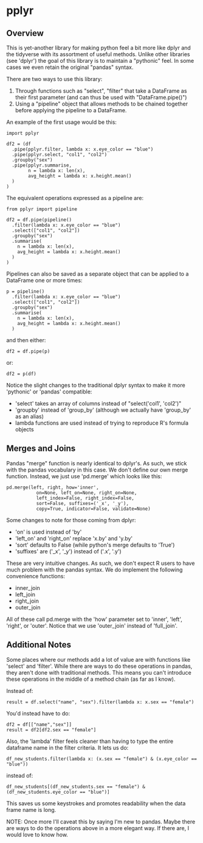 # pplyr

## Overview

This is yet-another library for making python feel a bit more like
dplyr and the tidyverse with its assortment of useful methods.
Unlike other libraries (see 'dplyr') the goal of this library is to
maintain a "pythonic" feel.  In some cases we even retain the original
"pandas" syntax.

There are two ways to use this library:

1. Through functions such as "select", "filter" that take a DataFrame as
   their first parameter (and can thus be used with "DataFrame.pipe()")
2. Using a "pipeline" object that allows methods to be chained together
   before applying the pipeline to a DataFrame.
   
An example of the first usage would be this:

```
import pplyr

df2 = (df
  .pipe(pplyr.filter, lambda x: x.eye_color == "blue")
  .pipe(pplyr.select, "col1", "col2")
  .groupby("sex")
  .pipe(pplyr.summarise,
        n = lambda x: len(x),
        avg_height = lambda x: x.height.mean()
  )
)
```

The equivalent operations expressed as a pipeline are:

```
from pplyr import pipeline

df2 = df.pipe(pipeline()
  .filter(lambda x: x.eye_color == "blue")
  .select(["col1", "col2"])
  .groupby("sex")
  .summarise(
    n = lambda x: len(x),
    avg_height = lambda x: x.height.mean()
  )
)
```

Pipelines can also be saved as a separate object that can be applied
to a DataFrame one or more times:

```
p = pipeline()
  .filter(lambda x: x.eye_color == "blue")
  .select(["col1", "col2"])
  .groupby("sex")
  .summarise(
    n = lambda x: len(x),
    avg_height = lambda x: x.height.mean()
  )
```

and then either:

```
df2 = df.pipe(p)
```

or:

```
df2 = p(df)
```

Notice the slight changes to the traditional dplyr syntax to make
it more 'pythonic' or 'pandas' compatible:

* 'select' takes an array of columns instead of "select('col1', 'col2')"
* 'groupby' instead of 'group_by' (although we actually have 'group_by' as an alias)
* lambda functions are used instead of trying to reproduce R's formula objects

## Merges and Joins

Pandas "merge" function is nearly identical to dplyr's.  As such, we stick
with the pandas vocabulary in this case.  We don't define our own merge
function. Instead, we just use 'pd.merge' which looks like this:

```
pd.merge(left, right, how='inner', 
           on=None, left_on=None, right_on=None, 
           left_index=False, right_index=False, 
           sort=False, suffixes=('_x', '_y'), 
           copy=True, indicator=False, validate=None)
```

Some changes to note for those coming from dplyr:

* 'on' is used instead of 'by'
* 'left_on' and 'right_on' replace 'x.by' and 'y.by'
* 'sort' defaults to False (while python's merge defaults to 'True')
* 'suffixes' are ('_x', '_y') instead of ('.x', '.y')

These are very intuitive changes.  As such, we don't expect R users to have
much problem with the pandas syntax.  We do implement the following convenience
functions:

* inner_join
* left_join
* right_join
* outer_join

All of these call pd.merge with the 'how' parameter set to 'inner', 'left', 
'right', or 'outer'.  Notice that we use 'outer_join' instead of 'full_join'.

## Additional Notes

Some places where our methods add a lot of value are with functions like
'select' and 'filter'.  While there are ways to do these operations in 
pandas, they aren't done with traditional methods.  This means you can't
introduce these operations in the middle of a method chain (as far as I know).

Instead of:

```
result = df.select("name", "sex").filter(lambda x: x.sex == "female")
```

You'd instead have to do:

```
df2 = df[["name","sex"]]
result = df2[df2.sex == "female"]
```

Also, the 'lambda' filter feels cleaner than having to type the entire
dataframe name in the filter criteria.  It lets us do:

```
df_new_students.filter(lambda x: (x.sex == "female") & (x.eye_color == "blue"))
```

instead of:

```
df_new_students[(df_new_students.sex == "female") & (df_new_students.eye_color == "blue")]
```

This saves us some keystrokes and promotes readability when the data frame
name is long.

NOTE: Once more I'll caveat this by saying I'm new to pandas.  Maybe there
are ways to do the operations above in a more elegant way.  If there are,
I would love to know how.
